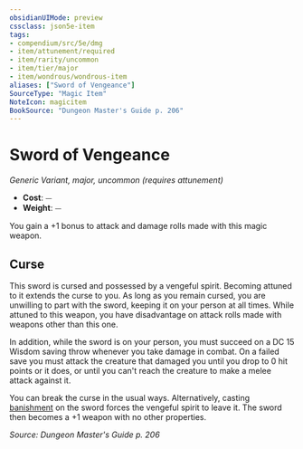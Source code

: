 ```yaml
---
obsidianUIMode: preview
cssclass: json5e-item
tags:
- compendium/src/5e/dmg
- item/attunement/required
- item/rarity/uncommon
- item/tier/major
- item/wondrous/wondrous-item
aliases: ["Sword of Vengeance"]
SourceType: "Magic Item"
NoteIcon: magicitem
BookSource: "Dungeon Master's Guide p. 206"
---
```

# Sword of Vengeance
*Generic Variant, major, uncommon (requires attunement)*  

- **Cost**: ⏤
- **Weight**: ⏤

You gain a +1 bonus to attack and damage rolls made with this magic weapon.

## Curse

This sword is cursed and possessed by a vengeful spirit. Becoming attuned to it extends the curse to you. As long as you remain cursed, you are unwilling to part with the sword, keeping it on your person at all times. While attuned to this weapon, you have disadvantage on attack rolls made with weapons other than this one.

In addition, while the sword is on your person, you must succeed on a DC 15 Wisdom saving throw whenever you take damage in combat. On a failed save you must attack the creature that damaged you until you drop to 0 hit points or it does, or until you can't reach the creature to make a melee attack against it.

You can break the curse in the usual ways. Alternatively, casting [banishment](/2-Mechanics/CLI/spells/banishment.md) on the sword forces the vengeful spirit to leave it. The sword then becomes a +1 weapon with no other properties.

*Source: Dungeon Master's Guide p. 206*